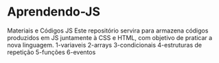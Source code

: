 # Aprendendo-JS

Materiais e Códigos JS
Este repositório servira para armazena códigos produzidos em JS juntamente à CSS e HTML, com objetivo de praticar a nova linguagem.
1-variaveis
2-arrays
3-condicionais
4-estruturas de repetição
5-funções
6-eventos
